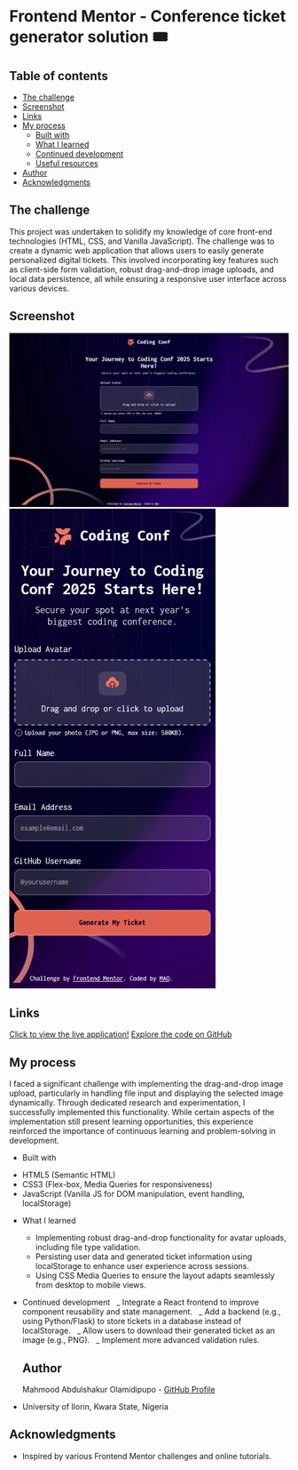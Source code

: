 # Frontend Mentor - Conference ticket generator solution 🎟️

## Table of contents

- [The challenge](#the-challenge)
- [Screenshot](#screenshot)
- [Links](#links)
- [My process](#my-process)
  - [Built with](#built-with)
  - [What I learned](#what-i-learned)
  - [Continued development](#continued-development)
  - [Useful resources](#useful-resources)
- [Author](#author)
- [Acknowledgments](#acknowledgments)

## The challenge

This project was undertaken to solidify my knowledge of core front-end technologies (HTML, CSS, and Vanilla JavaScript). The challenge was to create a dynamic web application that allows users to easily generate personalized digital tickets. This involved incorporating key features such as client-side form validation, robust drag-and-drop image uploads, and local data persistence, all while ensuring a responsive user interface across various devices.

## Screenshot

![Screenshot of Ticket Generator on Desktop](Screenshots/desktop/desktop.png)
![Screenshot of Ticket Generator on Mobile](Screenshots/mobile/mobile.png)

## Links

[Click to view the live application!](https://abdulshakur03.github.io/FEM--conference_ticket_generator/)
[Explore the code on GitHub](https://github.com/abdulshakur03/FEM--conference_ticket_generator)

## My process

I faced a significant challenge with implementing the drag-and-drop image upload, particularly in handling file input and displaying the selected image dynamically. Through dedicated research and experimentation, I successfully implemented this functionality. While certain aspects of the implementation still present learning opportunities, this experience reinforced the importance of continuous learning and problem-solving in development.

- Built with

* HTML5 (Semantic HTML)
* CSS3 (Flex-box, Media Queries for responsiveness)
* JavaScript (Vanilla JS for DOM manipulation, event handling, localStorage)

- What I learned

  - Implementing robust drag-and-drop functionality for avatar uploads, including file type validation.
  - Persisting user data and generated ticket information using localStorage to enhance user experience across sessions.
  - Using CSS Media Queries to ensure the layout adapts seamlessly from desktop to mobile views.

- Continued development
    _ Integrate a React frontend to improve component reusability and state management.
    _ Add a backend (e.g., using Python/Flask) to store tickets in a database instead of localStorage.
    _ Allow users to download their generated ticket as an image (e.g., PNG).
    _ Implement more advanced validation rules.

  ## Author

  Mahmood Abdulshakur Olamidipupo - [GitHub Profile](https://github.com/abdulshakur03)

* University of Ilorin, Kwara State, Nigeria

## Acknowledgments

- Inspired by various Frontend Mentor challenges and online tutorials.
